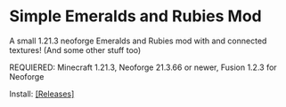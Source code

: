 # Simple Emeralds and Rubies Mod
A small 1.21.3 neoforge Emeralds and Rubies mod with and connected textures! (And some other stuff too)

REQUIERED: Minecraft 1.21.3, Neoforge 21.3.66 or newer, Fusion 1.2.3 for Neoforge


Install: [[Releases]](https://github.com/vincydoodle/Simple-Emeralds-and-Rubies-Mod/releases)
